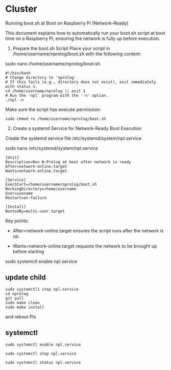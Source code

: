 # Cluster


Running boot.sh at Boot on Raspberry Pi (Network-Ready)

This document explains how to automatically run your boot.sh script at boot time on a Raspberry Pi, ensuring the network is fully up before execution.

1. Prepare the boot.sh Script
Place your script in /home/username/nprolog/boot.sh with the following content:

sudo nano /home/username/nprolog/boot.sh

```
#!/bin/bash
# Change directory to 'nprolog'.
# If this fails (e.g., directory does not exist), exit immediately with status 1.
cd /home/username/nprolog || exit 1
# Run the 'npl' program with the '-n' option.
./npl -n
```


Make sure the script has execute permission:

```
sudo chmod +x /home/username/nprolog/boot.sh
```


2. Create a systemd Service for Network-Ready Boot Execution

Create the systemd service file /etc/systemd/system/npl.service

sudo nano /etc/systemd/system/npl.service

```
[Unit]
Description=Run N-Prolog at boot after network is ready
After=network-online.target
Wants=network-online.target

[Service]
ExecStart=/home/username/nprolog/boot.sh
WorkingDirectory=/home/username
User=usename
Restart=on-failure

[Install]
WantedBy=multi-user.target
```


Key points:

- After=network-online.target ensures the script runs after the network is up.

- Wants=network-online.target requests the network to be brought up before starting

sudo systemctl enable npl.service

## update child 

```
sudo systemctl1 stop npl.service
cd nprolog
git pull
sudo make clean
sudo make install
```

and reboot PIs


## systemctl

```
sudo systemctl enable npl.service

sudo systemctl stop npl.service

sudo systemctl status npl.service

```